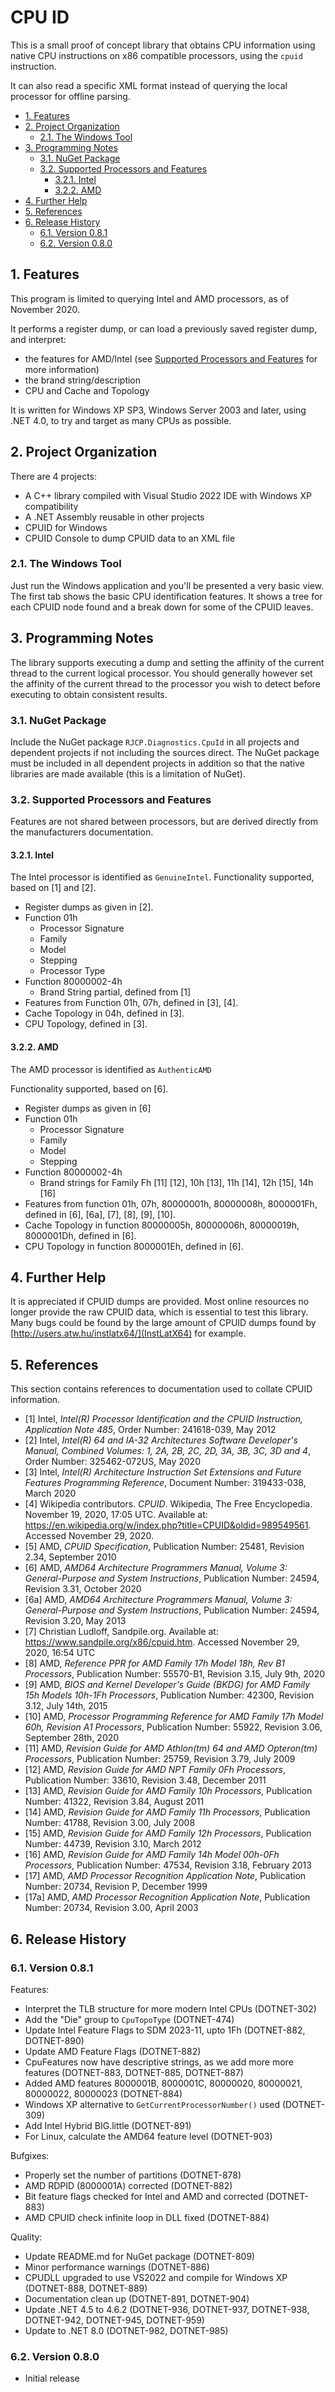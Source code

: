 # CPU ID <!-- omit in toc -->

This is a small proof of concept library that obtains CPU information using
native CPU instructions on x86 compatible processors, using the `cpuid`
instruction.

It can also read a specific XML format instead of querying the local processor
for offline parsing.

- [1. Features](#1-features)
- [2. Project Organization](#2-project-organization)
  - [2.1. The Windows Tool](#21-the-windows-tool)
- [3. Programming Notes](#3-programming-notes)
  - [3.1. NuGet Package](#31-nuget-package)
  - [3.2. Supported Processors and Features](#32-supported-processors-and-features)
    - [3.2.1. Intel](#321-intel)
    - [3.2.2. AMD](#322-amd)
- [4. Further Help](#4-further-help)
- [5. References](#5-references)
- [6. Release History](#6-release-history)
  - [6.1. Version 0.8.1](#61-version-081)
  - [6.2. Version 0.8.0](#62-version-080)

## 1. Features

This program is limited to querying Intel and AMD processors, as of November
2020.

It performs a register dump, or can load a previously saved register dump, and
interpret:

- the features for AMD/Intel (see [Supported Processors and
  Features](#31-supported-processors-and-features) for more information)
- the brand string/description
- CPU and Cache and Topology

It is written for Windows XP SP3, Windows Server 2003 and later, using .NET 4.0,
to try and target as many CPUs as possible.

## 2. Project Organization

There are 4 projects:

- A C++ library compiled with Visual Studio 2022 IDE with Windows XP
  compatibility
- A .NET Assembly reusable in other projects
- CPUID for Windows
- CPUID Console to dump CPUID data to an XML file

### 2.1. The Windows Tool

Just run the Windows application and you'll be presented a very basic view. The
first tab shows the basic CPU identification features. It shows a tree for each
CPUID node found and a break down for some of the CPUID leaves.

## 3. Programming Notes

The library supports executing a dump and setting the affinity of the current
thread to the current logical processor. You should generally however set the
affinity of the current thread to the processor you wish to detect before
executing to obtain consistent results.

### 3.1. NuGet Package

Include the NuGet package `RJCP.Diagnostics.CpuId` in all projects and dependent
projects if not including the sources direct. The NuGet package must be included
in all dependent projects in addition so that the native libraries are made
available (this is a limitation of NuGet).

### 3.2. Supported Processors and Features

Features are not shared between processors, but are derived directly from the
manufacturers documentation.

#### 3.2.1. Intel

The Intel processor is identified as `GenuineIntel`. Functionality supported,
based on [1] and [2].

- Register dumps as given in [2].
- Function 01h
  - Processor Signature
  - Family
  - Model
  - Stepping
  - Processor Type
- Function 80000002-4h
  - Brand String partial, defined from [1]
- Features from Function 01h, 07h, defined in [3], [4].
- Cache Topology in 04h, defined in [3].
- CPU Topology, defined in [3].

#### 3.2.2. AMD

The AMD processor is identified as `AuthenticAMD`

Functionality supported, based on [6].

- Register dumps as given in [6]
- Function 01h
  - Processor Signature
  - Family
  - Model
  - Stepping
- Function 80000002-4h
  - Brand strings for Family Fh [11] [12], 10h [13], 11h [14], 12h [15], 14h
    [16]
- Features from function 01h, 07h, 80000001h, 80000008h, 8000001Fh, defined in
  [6], [6a], [7], [8], [9], [10].
- Cache Topology in function 80000005h, 80000006h, 80000019h, 8000001Dh, defined
  in [6].
- CPU Topology in function 8000001Eh, defined in [6].

## 4. Further Help

It is appreciated if CPUID dumps are provided. Most online resources no longer
provide the raw CPUID data, which is essential to test this library. Many bugs
could be found by the large amount of CPUID dumps found by
[http://users.atw.hu/instlatx64/](InstLatX64) for example.

## 5. References

This section contains references to documentation used to collate CPUID
information.

- [1] Intel, _Intel(R) Processor Identification and the CPUID Instruction,
  Application Note 485_, Order Number: 241618-039, May 2012
- [2] Intel, _Intel(R) 64 and IA-32 Architectures Software Developer's Manual,
  Combined Volumes: 1, 2A, 2B, 2C, 2D, 3A, 3B, 3C, 3D and 4_, Order Number:
  325462-072US, May 2020
- [3] Intel, _Intel(R) Architecture Instruction Set Extensions and Future
  Features Programming Reference_, Document Number: 319433-038, March 2020
- [4] Wikipedia contributors. _CPUID_. Wikipedia, The Free Encyclopedia.
  November 19, 2020, 17:05 UTC. Available at:
  https://en.wikipedia.org/w/index.php?title=CPUID&oldid=989549561. Accessed
  November 29, 2020.
- [5] AMD, _CPUID Specification_, Publication Number: 25481, Revision 2.34,
  September 2010
- [6] AMD, _AMD64 Architecture Programmers Manual, Volume 3: General-Purpose and
  System Instructions_, Publication Number: 24594, Revision 3.31, October 2020
- [6a] AMD, _AMD64 Architecture Programmers Manual, Volume 3: General-Purpose and
  System Instructions_, Publication Number: 24594, Revision 3.20, May 2013
- [7] Christian Ludloff, Sandpile.org. Available at:
  https://www.sandpile.org/x86/cpuid.htm. Accessed November 29, 2020, 16:54 UTC
- [8] AMD, _Reference PPR for AMD Family 17h Model 18h, Rev B1 Processors_,
  Publication Number: 55570-B1, Revision 3.15, July 9th, 2020
- [9] AMD, _BIOS and Kernel Developer's Guide (BKDG) for AMD Family 15h Models
  10h-1Fh Processors_, Publication Number: 42300, Revision 3.12, July 14th, 2015
- [10] AMD, _Processor Programming Reference for AMD Family 17h Model 60h,
  Revision A1 Processors_, Publication Number: 55922, Revision 3.06, September
  28th, 2020
- [11] AMD, _Revision Guide for AMD Athlon(tm) 64 and AMD Opteron(tm)
  Processors_, Publication Number: 25759, Revision 3.79, July 2009
- [12] AMD, _Revision Guide for AMD NPT Family 0Fh Processors_, Publication
  Number: 33610, Revision 3.48, December 2011
- [13] AMD, _Revision Guide for AMD Family 10h Processors_, Publication Number:
  41322, Revision 3.84, August 2011
- [14] AMD, _Revision Guide for AMD Family 11h Processors_, Publication Number:
  41788, Revision 3.00, July 2008
- [15] AMD, _Revision Guide for AMD Family 12h Processors_, Publication Number:
  44739, Revision 3.10, March 2012
- [16] AMD, _Revision Guide for AMD Family 14h Model 00h-0Fh Processors_,
  Publication Number: 47534, Revision 3.18, February 2013
- [17] AMD, _AMD Processor Recognition Application Note_, Publication Number:
  20734, Revision P, December 1999
- [17a] AMD, _AMD Processor Recognition Application Note_, Publication Number:
  20734, Revision 3.00, April 2003

## 6. Release History

### 6.1. Version 0.8.1

Features:

- Interpret the TLB structure for more modern Intel CPUs (DOTNET-302)
- Add the "Die" group to `CpuTopoType` (DOTNET-474)
- Update Intel Feature Flags to SDM 2023-11, upto 1Fh (DOTNET-882, DOTNET-890)
- Update AMD Feature Flags (DOTNET-882)
- CpuFeatures now have descriptive strings, as we add more more features
  (DOTNET-883, DOTNET-885, DOTNET-887)
- Added AMD features 8000001B, 8000001C, 80000020, 80000021, 80000022, 80000023
  (DOTNET-884)
- Windows XP alternative to `GetCurrentProcessorNumber()` used (DOTNET-309)
- Add Intel Hybrid BIG.little (DOTNET-891)
- For Linux, calculate the AMD64 feature level (DOTNET-903)

Bufgixes:

- Properly set the number of partitions (DOTNET-878)
- AMD RDPID (8000001A) corrected (DOTNET-882)
- Bit feature flags checked for Intel and AMD and corrected (DOTNET-883)
- AMD CPUID check infinite loop in DLL fixed (DOTNET-884)

Quality:

- Update README.md for NuGet package (DOTNET-809)
- Minor performance warnings (DOTNET-886)
- CPUDLL upgraded to use VS2022 and compile for Windows XP (DOTNET-888,
  DOTNET-889)
- Documentation clean up (DOTNET-891, DOTNET-904)
- Update .NET 4.5 to 4.6.2 (DOTNET-936, DOTNET-937, DOTNET-938, DOTNET-942,
  DOTNET-945, DOTNET-959)
- Update to .NET 8.0 (DOTNET-982, DOTNET-985)

### 6.2. Version 0.8.0

- Initial release